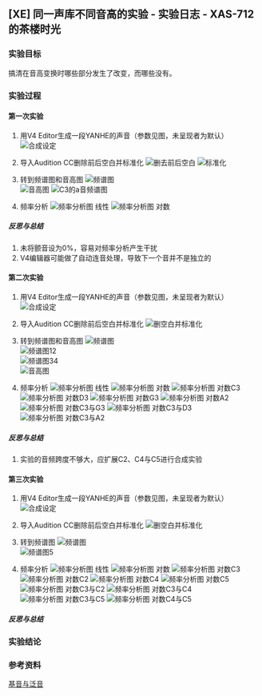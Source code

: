 ## \[XE\] 同一声库不同音高的实验 - 实验日志 - XAS-712的茶楼时光

### 实验目标
搞清在音高变换时哪些部分发生了改变，而哪些没有。

### 实验过程
#### 第一次实验
1. 用V4 Editor生成一段YANHE的声音（参数见图，未呈现者为默认）
![合成设定](/asset/explog/xe/img001.PNG)

2. 导入Audition CC删除前后空白并标准化
![删去前后空白](/asset/explog/xe/img002.PNG)
![标准化](/asset/explog/xe/img003.PNG)

3. 转到频谱图和音高图
![频谱图](/asset/explog/xe/img004.PNG)  
![音高图](/asset/explog/xe/img005.PNG)
![C3的a音频谱图](/asset/explog/xe/img006.PNG)

4. 频率分析
![频率分析图 线性](/asset/explog/xe/img007.PNG)
![频率分析图 对数](/asset/explog/xe/img008.PNG)

##### 反思与总结
1. 未将颤音设为0%，容易对频率分析产生干扰
2. V4编辑器可能做了自动连音处理，导致下一个音并不是独立的

#### 第二次实验
1. 用V4 Editor生成一段YANHE的声音（参数见图，未呈现者为默认）
![合成设定](/asset/explog/xe/img009.PNG)

2. 导入Audition CC删除前后空白并标准化
![删空白并标准化](/asset/explog/xe/img010.PNG)

3. 转到频谱图和音高图
![频谱图](/asset/explog/xe/img011.PNG)  
![频谱图12](/asset/explog/xe/img012.PNG)  
![频谱图34](/asset/explog/xe/img013.PNG)  
![音高图](/asset/explog/xe/img014.PNG)

4. 频率分析
![频率分析图 线性](/asset/explog/xe/img015.PNG)
![频率分析图 对数](/asset/explog/xe/img016.PNG)
![频率分析图 对数C3](/asset/explog/xe/img017.PNG)
![频率分析图 对数D3](/asset/explog/xe/img018.PNG)
![频率分析图 对数G3](/asset/explog/xe/img019.PNG)
![频率分析图 对数A2](/asset/explog/xe/img020.PNG)
![频率分析图 对数C3与G3](/asset/explog/xe/img021.PNG)
![频率分析图 对数C3与D3](/asset/explog/xe/img022.PNG)
![频率分析图 对数C3与A2](/asset/explog/xe/img023.PNG)

##### 反思与总结
1. 实验的音频跨度不够大，应扩展C2、C4与C5进行合成实验

#### 第三次实验
1. 用V4 Editor生成一段YANHE的声音（参数见图，未呈现者为默认）
![合成设定](/asset/explog/xe/img024.PNG)

2. 导入Audition CC删除前后空白并标准化
![删空白并标准化](/asset/explog/xe/img025.PNG)

3. 转到频谱图
![频谱图](/asset/explog/xe/img026.PNG)  
![频谱图5](/asset/explog/xe/img027.PNG)  

4. 频率分析
![频率分析图 线性](/asset/explog/xe/img028.PNG)
![频率分析图 对数](/asset/explog/xe/img029.PNG)
![频率分析图 对数C3](/asset/explog/xe/img017.PNG)
![频率分析图 对数C2](/asset/explog/xe/img031.PNG)
![频率分析图 对数C4](/asset/explog/xe/img032.PNG)
![频率分析图 对数C5](/asset/explog/xe/img033.PNG)
![频率分析图 对数C3与C2](/asset/explog/xe/img030.PNG)
![频率分析图 对数C3与C4](/asset/explog/xe/img034.PNG)
![频率分析图 对数C3与C5](/asset/explog/xe/img035.PNG)
![频率分析图 对数C4与C5](/asset/explog/xe/img036.PNG)

##### 反思与总结


### 实验结论

### 参考资料
[基音与泛音](http://tieba.baidu.com/p/3552553058)
